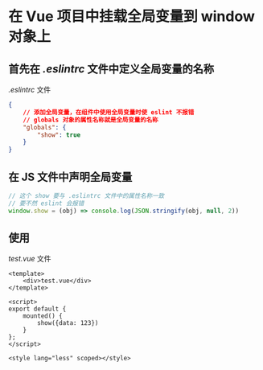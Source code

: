 # 在 Vue 项目中挂载全局变量到 window 对象上

## 首先在 *.eslintrc* 文件中定义全局变量的名称
*.eslintrc* 文件
```JSON
{
    // 添加全局变量，在组件中使用全局变量时使 eslint 不报错
    // globals 对象的属性名称就是全局变量的名称
    "globals": {
        "show": true
    }
}
```

## 在 JS 文件中声明全局变量
```js
// 这个 show 要与 .eslintrc 文件中的属性名称一致
// 要不然 eslint 会报错
window.show = (obj) => console.log(JSON.stringify(obj, null, 2))
```

## 使用
*test.vue* 文件
```vue
<template>
	<div>test.vue</div>
</template>

<script>
export default {
	mounted() {
        show({data: 123})
    }
};
</script>

<style lang="less" scoped></style>
```
